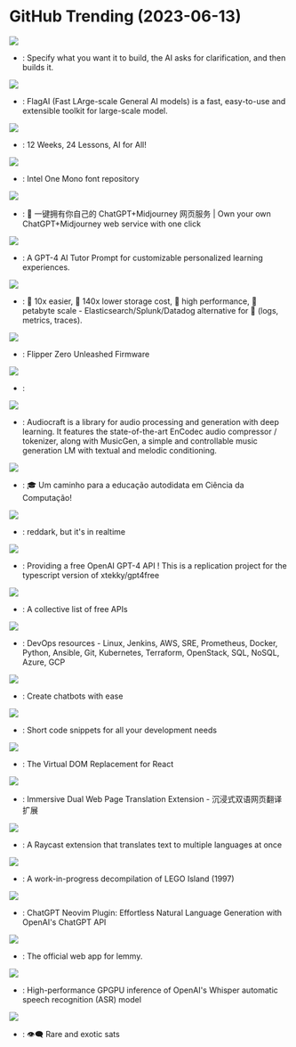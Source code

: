 # GitHub Trending (2023-06-13)

![](https://img.shields.io/badge/Python-New%20186-green?style=flat-square&logo=appveyor)
- [](https://github.comundefined): Specify what you want it to build, the AI asks for clarification, and then builds it.

![](https://img.shields.io/badge/Python-New%20309-green?style=flat-square&logo=appveyor)
- [](https://github.comundefined): FlagAI (Fast LArge-scale General AI models) is a fast, easy-to-use and extensible toolkit for large-scale model.

![](https://img.shields.io/badge/Jupyter%20Notebook-New%20760-green?style=flat-square&logo=appveyor)
- [](https://github.comundefined): 12 Weeks, 24 Lessons, AI for All!

![](https://img.shields.io/badge/none-New%20615-green?style=flat-square&logo=appveyor)
- [](https://github.comundefined): Intel One Mono font repository

![](https://img.shields.io/badge/TypeScript-New%20466-green?style=flat-square&logo=appveyor)
- [](https://github.comundefined): 🎨 一键拥有你自己的 ChatGPT+Midjourney 网页服务 | Own your own ChatGPT+Midjourney web service with one click

![](https://img.shields.io/badge/none-New%20412-green?style=flat-square&logo=appveyor)
- [](https://github.comundefined): A GPT-4 AI Tutor Prompt for customizable personalized learning experiences.

![](https://img.shields.io/badge/Rust-New%20473-green?style=flat-square&logo=appveyor)
- [](https://github.comundefined): 🚀 10x easier, 🚀 140x lower storage cost, 🚀 high performance, 🚀 petabyte scale - Elasticsearch/Splunk/Datadog alternative for 🚀 (logs, metrics, traces).

![](https://img.shields.io/badge/C-New%2030-green?style=flat-square&logo=appveyor)
- [](https://github.comundefined): Flipper Zero Unleashed Firmware

![](https://img.shields.io/badge/none-New%2055-green?style=flat-square&logo=appveyor)
- [](https://github.comundefined): 

![](https://img.shields.io/badge/Python-New%201-green?style=flat-square&logo=appveyor)
- [](https://github.comundefined): Audiocraft is a library for audio processing and generation with deep learning. It features the state-of-the-art EnCodec audio compressor / tokenizer, along with MusicGen, a simple and controllable music generation LM with textual and melodic conditioning.

![](https://img.shields.io/badge/none-New%20198-green?style=flat-square&logo=appveyor)
- [](https://github.comundefined): 🎓 Um caminho para a educação autodidata em Ciência da Computação!

![](https://img.shields.io/badge/JavaScript-New%2073-green?style=flat-square&logo=appveyor)
- [](https://github.comundefined): reddark, but it's in realtime

![](https://img.shields.io/badge/TypeScript-New%201-green?style=flat-square&logo=appveyor)
- [](https://github.comundefined): Providing a free OpenAI GPT-4 API ! This is a replication project for the typescript version of xtekky/gpt4free

![](https://img.shields.io/badge/Python-New%20454-green?style=flat-square&logo=appveyor)
- [](https://github.comundefined): A collective list of free APIs

![](https://img.shields.io/badge/Groovy-New%2041-green?style=flat-square&logo=appveyor)
- [](https://github.comundefined): DevOps resources - Linux, Jenkins, AWS, SRE, Prometheus, Docker, Python, Ansible, Git, Kubernetes, Terraform, OpenStack, SQL, NoSQL, Azure, GCP

![](https://img.shields.io/badge/TypeScript-New%2032-green?style=flat-square&logo=appveyor)
- [](https://github.comundefined): Create chatbots with ease

![](https://img.shields.io/badge/JavaScript-New%20248-green?style=flat-square&logo=appveyor)
- [](https://github.comundefined): Short code snippets for all your development needs

![](https://img.shields.io/badge/TypeScript-New%20281-green?style=flat-square&logo=appveyor)
- [](https://github.comundefined): The Virtual DOM Replacement for React

![](https://img.shields.io/badge/TypeScript-New%2067-green?style=flat-square&logo=appveyor)
- [](https://github.comundefined): Immersive Dual Web Page Translation Extension - 沉浸式双语网页翻译扩展

![](https://img.shields.io/badge/TypeScript-New%2020-green?style=flat-square&logo=appveyor)
- [](https://github.comundefined): A Raycast extension that translates text to multiple languages at once

![](https://img.shields.io/badge/C%2B%2B-New%2088-green?style=flat-square&logo=appveyor)
- [](https://github.comundefined): A work-in-progress decompilation of LEGO Island (1997)

![](https://img.shields.io/badge/Lua-New%2025-green?style=flat-square&logo=appveyor)
- [](https://github.comundefined): ChatGPT Neovim Plugin: Effortless Natural Language Generation with OpenAI's ChatGPT API

![](https://img.shields.io/badge/TypeScript-New%2037-green?style=flat-square&logo=appveyor)
- [](https://github.comundefined): The official web app for lemmy.

![](https://img.shields.io/badge/C%2B%2B-New%2066-green?style=flat-square&logo=appveyor)
- [](https://github.comundefined): High-performance GPGPU inference of OpenAI's Whisper automatic speech recognition (ASR) model

![](https://img.shields.io/badge/Rust-New%2019-green?style=flat-square&logo=appveyor)
- [](https://github.comundefined): 👁‍🗨 Rare and exotic sats


